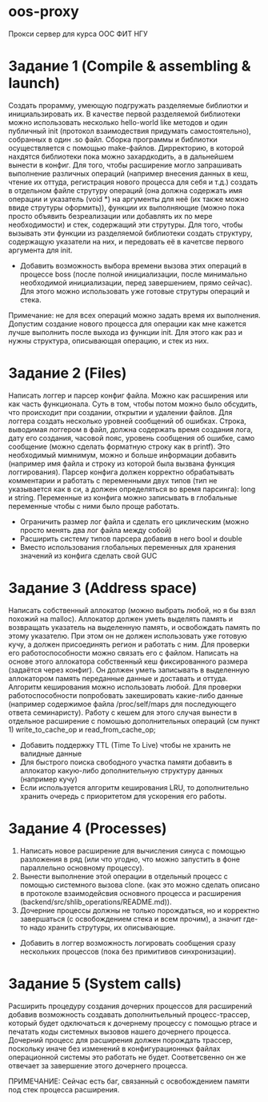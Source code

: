 oos-proxy
========================================
Прокси сервер для курса ООС ФИТ НГУ

Задание 1 (Compile & assembling & launch)
========================================
Создать прорамму, умеющую подгружать разделяемые библиотки
и инициальзировать их. В качестве первой разделяемой библиотеки можно
использовать несколько hello-world like методов и один публичный init
(протокол взаимодествия придумать самостоятельно), собранных в один .so файл.
Сборка программы и библиотки осуществляется с помощью make-файлов. Дирректорию,
в которой нахдятся библиотеки пока можно захардкодить, а в дальнейшем вынести в
конфиг.
Для того, чтобы расширение могло запрашивать выполнение различных операций (например
внесения данных в кеш, чтение их оттуда, регистрация нового процесса для себя и т.д.)
создать в отдельном файле струтуру операций (она должна содержать имя операции и указатель
(void *) на аргументы для неё (их также можно ввиде струтуры оформить)), функции их выполняющие
(можно пока просто объявить безреализации или добавлять их по мере необходимости) и стек, содержащий эти струтуры.
Для того, чтобы вызывать эти функции из разделяемой библиотеки создать структуру, содержащую
указатели на них, и передовать её в качетсве первого аргумента для init.

* Добавить возможность выбора времени вызова этих операций в процессе boss (после полной инициализации,
после минимально необходимой инициализации, перед завершением, прямо сейчас). Для этого можно использовать
уже готовые струтуры операций и стека.

Примечание: не для всех операций можно задать время их выполнения. Допустим создание нового
процесса для операции как мне кажется лучше выполнить после выхода из функции init. Для этого
как раз и нужны структура, описывающая операцию, и стек из них. 

Задание 2 (Files)
========================================
Написать логгер и парсер конфиг файла. Можно как расширения или
как часть функционала. Суть в том, чтобы потом можно было обсудить, что происходит
при создании, открытии и удалении файлов.
Для логгера создать несколько уровней сообщений
об ошибках. Строка, выводимая логгером в файл, должна содержать время создания лога, дату его создания,
часовой пояс, уровень сообщения об ошибке, само сообщение (можно сделать форматную строку как в printf).
Это необходимый мимнимум, можно и больше информации добавить (например имя файла и строку из которой
была вызвана функция логгирования).
Парсер конфига должен корректно обрабатывать комментарии и работать с переменными двух типов
(тип не указывается как в си, а должен определяться во время парсинга): long и string. Переменные
из конфига можно записывать в глобальные переменные чтобы с ними было проще работать.

* Ограничить размер лог файла и сделать его циклическим (можно просто менять два лог файла между собой)
* Расширить систему типов парсера добавив в него bool и double
* Вместо использования глобальных переменных для хранения значений из конфига сделать свой GUC

Задание 3 (Address space)
=========================================
Написать собственный аллокатор (можно выбрать любой, но я бы взял похожий на malloc). Аллокатор
должен уметь выделять память и возвращать указатель на выделенную память, и освобождать память по
этому указателю. При этом он не должен использовать уже готовую кучу, а должен присоединять регион и работать с ним.
Для проверки его работоспособности можно связать его с файлом.
Написать на основе этого аллокатора собственный кеш фиксированного размера (задаётся через конфиг).
Он должен уметь записывать в выделенную аллокатором память переданные данные и доставать и оттуда.
Алгоритм кеширования можно использовать любой. Для проверки работоспособности попробовать закешировать
какие-либо данные (например содержимое файла /proc/self/maps для последующего ответа семинаристу).
Работу с кешем для этого случая вынести в отдельное расширение с помошью дополнительных операций (см пункт 1)
write_to_cache_op и read_from_cache_op;

* Добавить поддержку TTL (Time To Live) чтобы не хранить не валидные данные
* Для быстрого поиска свободного участка памяти добавить в аллокатор какую-либо дополнительную структуру данных
(например кучу)
* Если используется алгоритм кеширования LRU, то дополнительно хранить очередь с приоритетом для ускорения его работы.

Задание 4 (Processes)
=========================================
 1. Написать новое расширение для вычисления синуса с помощью разложения в ряд (или что угодно, что можно запустить
в фоне параллельно основному процессу).
 2. Вынести выполнение этой операции в отдельный процесс с помощью системного вызова clone.
(как это можно сделать описано в протоколе взаимодейсвия основного процесса и расширения
(backend/src/shlib_operations/README.md)).
 3. Дочерние процессы должны не только порождаться, но и корректно завершаться (с освобождением стека и всем прочим),
а значит где-то надо хранить струтуры, их описывающие.

* Добавить в логгер возможность логировать сообщения сразу нескольких процессов (пока без примитивов синхронизации).

Задание 5 (System calls)
=========================================
Расширить процедуру создания дочерних процессов для расширений добавив возможность
создавать дополнитьельный процесс-трассер, который будет одключаться к дочернему
процессу с помощью ptrace и печатать коды системных вызовов нашего дочернего процесса.
Дочерний процесс для расширения должен порождать трассер, поскольку иначе без изменений
в конфигурационных файлах операционной системы это работать не будет. Соответсвенно
он же отвечает за завершение этого дочернего процесса.

ПРИМЕЧАНИЕ: Сейчас есть баг, связанный с освобождением памяти под стек процесса расширения.